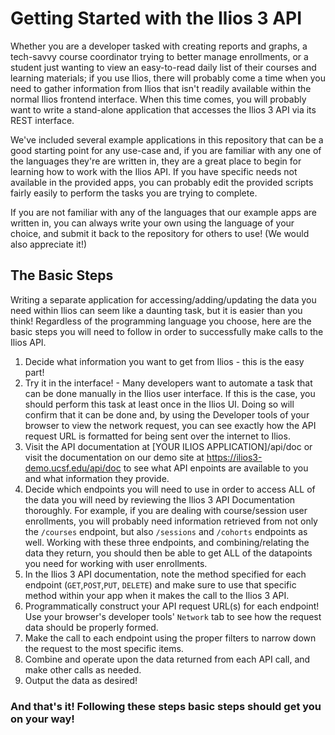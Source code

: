 # Getting Started with the Ilios 3 API

Whether you are a developer tasked with creating reports and graphs, a tech-savvy course coordinator trying to better manage enrollments, or a student just wanting to view an easy-to-read daily list of their courses and learning materials; if you use Ilios, there will probably come a time when you need to gather information from Ilios that isn't readily available within the normal Ilios frontend interface. When this time comes, you will probably want to write a stand-alone application that accesses the Ilios 3 API via its REST interface.

We've included several example applications in this repository that can be a good starting point for any use-case and, if you are familiar with any one of the languages they're are written in, they are a great place to begin for learning how to work with the Ilios API.  If you have specific needs not available in the provided apps, you can probably edit the provided scripts fairly easily to perform the tasks you are trying to complete.

If you are not familiar with any of the languages that our example apps are written in, you can always write your own using the language of your choice, and submit it back to the repository for others to use! (We would also appreciate it!)

## The Basic Steps

Writing a separate application for accessing/adding/updating the data you need within Ilios can seem like a daunting task, but it is easier than you think!  Regardless of the programming language you choose, here are the basic steps you will need to follow in order to successfully make calls to the Ilios API.

1. Decide what information you want to get from Ilios - this is the easy part!
2. Try it in the interface! - Many developers want to automate a task that can be done manually in the Ilios user interface.  If this is the case, you should perform this task at least once in the Ilios UI.  Doing so will confirm that it can be done and, by using the Developer tools of your browser to view the network request, you can see exactly how the API request URL is formatted for being sent over the internet to Ilios.
3. Visit the API documentation at [YOUR ILIOS APPLICATION]/api/doc or visit the documentation on our demo site at https://ilios3-demo.ucsf.edu/api/doc to see what API enpoints are available to you and what information they provide.
4. Decide which endpoints you will need to use in order to access ALL of the data you will need by reviewing the Ilios 3 API Documentation thoroughly.  For example, if you are dealing with course/session user enrollments, you will probably need information retrieved from not only the `/courses` endpoint, but also `/sessions` and `/cohorts` endpoints as well.  Working with these three endpoints, and combining/relating the data they return, you should then be able to get ALL of the datapoints you need for working with user enrollments.
5. In the Ilios 3 API documentation, note the method specified for each endpoint (`GET`,`POST`,`PUT`, `DELETE`) and make sure to use that specific method within your app when it makes the call to the Ilios 3 API.
6. Programmatically construct your API request URL(s) for each endpoint! Use your browser's developer tools' `Network` tab to see how the request data should be properly formed.
7. Make the call to each endpoint using the proper filters to narrow down the request to the most specific items.
8. Combine and operate upon the data returned from each API call, and make other calls as needed.
9. Output the data as desired!

### And that's it! Following these steps basic steps should get you on your way!
